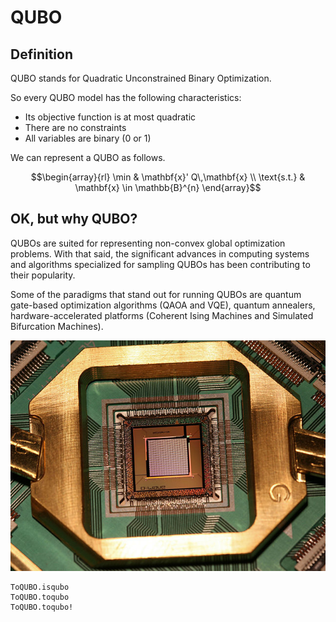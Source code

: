 # QUBO

## Definition
QUBO stands for Quadratic Unconstrained Binary Optimization. 

So every QUBO model has the following characteristics:
- Its objective function is at most quadratic
- There are no constraints
- All variables are binary (0 or 1)

We can represent a QUBO as follows.

```math
\begin{array}{rl}
   \min        & \mathbf{x}' Q\,\mathbf{x} \\
   \text{s.t.} & \mathbf{x} \in \mathbb{B}^{n}
\end{array}
```

## OK, but why QUBO?


QUBOs are suited for representing non-convex global optimization problems. With that said, the significant advances in computing systems and algorithms specialized for sampling QUBOs has been contributing to their popularity.

Some of the paradigms that stand out for running QUBOs are quantum gate-based optimization algorithms (QAOA and VQE), quantum annealers, hardware-accelerated platforms (Coherent Ising Machines and Simulated Bifurcation Machines).

![D-Wave Washington 1000Q](../assets/figs/quantum-chip.png)

```@docs
ToQUBO.isqubo
ToQUBO.toqubo
ToQUBO.toqubo!
```
